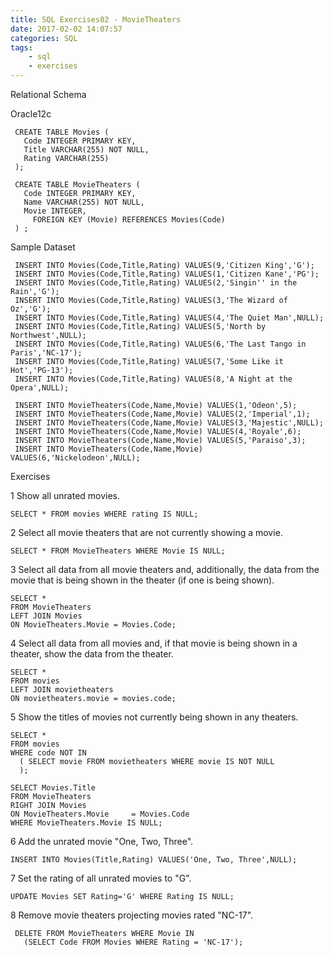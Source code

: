 ```yaml
---
title: SQL Exercises02 - MovieTheaters
date: 2017-02-02 14:07:57
categories: SQL
tags: 
    - sql
    - exercises
---
```


Relational Schema

Oracle12c


     CREATE TABLE Movies (
       Code INTEGER PRIMARY KEY,
       Title VARCHAR(255) NOT NULL,
       Rating VARCHAR(255) 
     );
     
     CREATE TABLE MovieTheaters (
       Code INTEGER PRIMARY KEY,
       Name VARCHAR(255) NOT NULL,
       Movie INTEGER,  
         FOREIGN KEY (Movie) REFERENCES Movies(Code)
     ) ;

Sample Dataset

     INSERT INTO Movies(Code,Title,Rating) VALUES(9,'Citizen King','G');
     INSERT INTO Movies(Code,Title,Rating) VALUES(1,'Citizen Kane','PG');
     INSERT INTO Movies(Code,Title,Rating) VALUES(2,'Singin'' in the Rain','G');
     INSERT INTO Movies(Code,Title,Rating) VALUES(3,'The Wizard of Oz','G');
     INSERT INTO Movies(Code,Title,Rating) VALUES(4,'The Quiet Man',NULL);
     INSERT INTO Movies(Code,Title,Rating) VALUES(5,'North by Northwest',NULL);
     INSERT INTO Movies(Code,Title,Rating) VALUES(6,'The Last Tango in Paris','NC-17');
     INSERT INTO Movies(Code,Title,Rating) VALUES(7,'Some Like it Hot','PG-13');
     INSERT INTO Movies(Code,Title,Rating) VALUES(8,'A Night at the Opera',NULL);
     
     INSERT INTO MovieTheaters(Code,Name,Movie) VALUES(1,'Odeon',5);
     INSERT INTO MovieTheaters(Code,Name,Movie) VALUES(2,'Imperial',1);
     INSERT INTO MovieTheaters(Code,Name,Movie) VALUES(3,'Majestic',NULL);
     INSERT INTO MovieTheaters(Code,Name,Movie) VALUES(4,'Royale',6);
     INSERT INTO MovieTheaters(Code,Name,Movie) VALUES(5,'Paraiso',3);
     INSERT INTO MovieTheaters(Code,Name,Movie) VALUES(6,'Nickelodeon',NULL);

Exercises

1 Show all unrated movies.

    SELECT * FROM movies WHERE rating IS NULL;

2 Select all movie theaters that are not currently showing a movie.

    SELECT * FROM MovieTheaters WHERE Movie IS NULL;

3 Select all data from all movie theaters and, additionally, the data from the movie that is being shown in the theater (if one is being shown).

    SELECT *
    FROM MovieTheaters
    LEFT JOIN Movies
    ON MovieTheaters.Movie = Movies.Code;

4 Select all data from all movies and, if that movie is being shown in a theater, show the data from the theater.

    SELECT *
    FROM movies
    LEFT JOIN movietheaters
    ON movietheaters.movie = movies.code;

5 Show the titles of movies not currently being shown in any theaters.

    SELECT *
    FROM movies
    WHERE code NOT IN
      ( SELECT movie FROM movietheaters WHERE movie IS NOT NULL
      );
    
    SELECT Movies.Title
    FROM MovieTheaters
    RIGHT JOIN Movies
    ON MovieTheaters.Movie     = Movies.Code
    WHERE MovieTheaters.Movie IS NULL;

6 Add the unrated movie "One, Two, Three".

    INSERT INTO Movies(Title,Rating) VALUES('One, Two, Three',NULL);

7 Set the rating of all unrated movies to "G".

    UPDATE Movies SET Rating='G' WHERE Rating IS NULL;

8 Remove movie theaters projecting movies rated "NC-17".

     DELETE FROM MovieTheaters WHERE Movie IN
       (SELECT Code FROM Movies WHERE Rating = 'NC-17');



